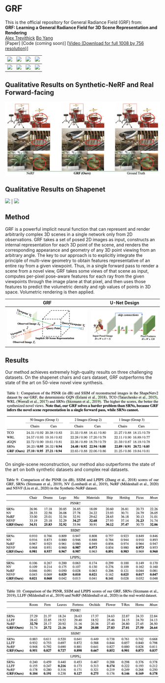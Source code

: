 # GRF
This is the official repository for General Radiance Field (GRF) from:  
**GRF: Learning a General Radiance Field for 3D Scene Representation and Rendering**  
[Alex Trevithick](https://alextrevithick.github.io/) [Bo Yang](https://yang7879.github.io/)  
\[Paper\] \[Code (coming soon)\] \[[Video (Download for full 1008 by 756 resolution)](https://drive.google.com/file/d/1H2FNeAsKoQqCsO0n7PiA1HcT1ingnwJd/view?usp=sharing)\]

![](https://github.com/alextrevithick/GRF/blob/main/leaves.gif) |  ![](https://github.com/alextrevithick/GRF/blob/main/orchids.gif) | ![](https://github.com/alextrevithick/GRF/blob/main/fortress.gif) |  ![](https://github.com/alextrevithick/GRF/blob/main/trex.gif)
:-------------------------:|:-------------------------:|:-------------------------:|:-------------------------:
![](https://github.com/alextrevithick/GRF/blob/main/room.gif) |  ![](https://github.com/alextrevithick/GRF/blob/main/horns.gif) | ![](https://github.com/alextrevithick/GRF/blob/main/fern.gif) |  ![](https://github.com/alextrevithick/GRF/blob/main/flower.gif)

## Qualitative Results on Synthetic-NeRF and Real Forward-facing
![](https://github.com/alextrevithick/GRF/blob/main/qual_comp_real.png)

## Qualitative Results on Shapenet
![](https://github.com/alextrevithick/GRF/blob/main/car.gif) |  ![](https://github.com/alextrevithick/GRF/blob/main/chair.gif)


## Method
GRF is a powerful implicit neural function that can represent and render arbitrarily complex 3D scenes in a single network only from 2D observations. GRF takes a set of posed 2D images as input, constructs an internal representation for each 3D point of the scene, and renders the corresponding appearance and geometry of any 3D point viewing from an arbitrary angle. The key to our approach is to explicitly integrate the principle of multi-view geometry to obtain features representative of an entire ray from a given viewpoint. Thus, in a single forward pass to render a scene from a novel view, GRF takes some views of that scene as input, computes per-pixel pose-aware features for each ray from the given viewpoints through the image plane at that pixel, and then uses those features to predict the volumetric density and rgb values of points in 3D space. Volumetric rendering is then applied. 

GRF            |  U-Net Design
:-------------------------:|:-------------------------:
![](https://github.com/alextrevithick/GRF/blob/main/fig_GRF.png) |  ![](https://github.com/alextrevithick/GRF/blob/main/fig_U-Net.png)

## Results
Our method achieves extremely high-quality results on three challenging datasets. On the shapenet chairs and cars dataset, GRF outperforms the state of the art on 50-view novel view synthesis.

![](https://github.com/alextrevithick/GRF/blob/main/fig_results_Shapenet.png)

On single-scene reconstruction, our method also outperforms the state of the art on both synthetic datasets and complex real datasets.

![](https://github.com/alextrevithick/GRF/blob/main/fig_results_Syn.png)


![](https://github.com/alextrevithick/GRF/blob/main/fig_results_LLFF.png)




